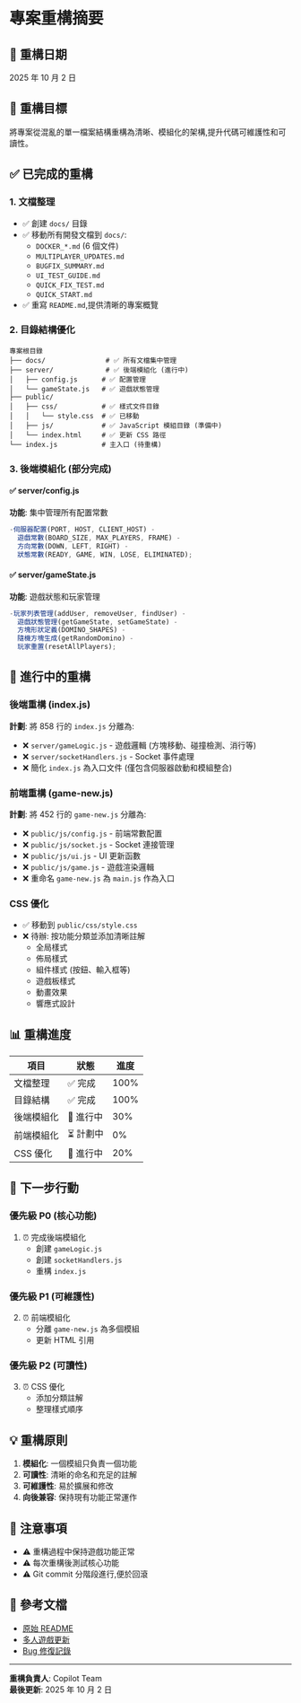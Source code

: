 # 專案重構摘要

## 📅 重構日期

2025 年 10 月 2 日

## 🎯 重構目標

將專案從混亂的單一檔案結構重構為清晰、模組化的架構,提升代碼可維護性和可讀性。

## ✅ 已完成的重構

### 1. 文檔整理

- ✅ 創建 `docs/` 目錄
- ✅ 移動所有開發文檔到 `docs/`:
  - `DOCKER_*.md` (6 個文件)
  - `MULTIPLAYER_UPDATES.md`
  - `BUGFIX_SUMMARY.md`
  - `UI_TEST_GUIDE.md`
  - `QUICK_FIX_TEST.md`
  - `QUICK_START.md`
- ✅ 重寫 `README.md`,提供清晰的專案概覽

### 2. 目錄結構優化

```
專案根目錄
├── docs/               # ✅ 所有文檔集中管理
├── server/             # ✅ 後端模組化 (進行中)
│   ├── config.js      # ✅ 配置管理
│   └── gameState.js   # ✅ 遊戲狀態管理
├── public/
│   ├── css/           # ✅ 樣式文件目錄
│   │   └── style.css  # ✅ 已移動
│   ├── js/            # ✅ JavaScript 模組目錄 (準備中)
│   └── index.html     # ✅ 更新 CSS 路徑
└── index.js           # 主入口 (待重構)
```

### 3. 後端模組化 (部分完成)

#### ✅ server/config.js

**功能**: 集中管理所有配置常數

```javascript
-伺服器配置(PORT, HOST, CLIENT_HOST) -
  遊戲常數(BOARD_SIZE, MAX_PLAYERS, FRAME) -
  方向常數(DOWN, LEFT, RIGHT) -
  狀態常數(READY, GAME, WIN, LOSE, ELIMINATED);
```

#### ✅ server/gameState.js

**功能**: 遊戲狀態和玩家管理

```javascript
-玩家列表管理(addUser, removeUser, findUser) -
  遊戲狀態管理(getGameState, setGameState) -
  方塊形狀定義(DOMINO_SHAPES) -
  隨機方塊生成(getRandomDomino) -
  玩家重置(resetAllPlayers);
```

## 🔄 進行中的重構

### 後端重構 (index.js)

**計劃**: 將 858 行的 `index.js` 分離為:

- ❌ `server/gameLogic.js` - 遊戲邏輯 (方塊移動、碰撞檢測、消行等)
- ❌ `server/socketHandlers.js` - Socket 事件處理
- ❌ 簡化 `index.js` 為入口文件 (僅包含伺服器啟動和模組整合)

### 前端重構 (game-new.js)

**計劃**: 將 452 行的 `game-new.js` 分離為:

- ❌ `public/js/config.js` - 前端常數配置
- ❌ `public/js/socket.js` - Socket 連接管理
- ❌ `public/js/ui.js` - UI 更新函數
- ❌ `public/js/game.js` - 遊戲渲染邏輯
- ❌ 重命名 `game-new.js` 為 `main.js` 作為入口

### CSS 優化

- ✅ 移動到 `public/css/style.css`
- ❌ 待辦: 按功能分類並添加清晰註解
  - 全局樣式
  - 佈局樣式
  - 組件樣式 (按鈕、輸入框等)
  - 遊戲板樣式
  - 動畫效果
  - 響應式設計

## 📊 重構進度

| 項目       | 狀態      | 進度 |
| ---------- | --------- | ---- |
| 文檔整理   | ✅ 完成   | 100% |
| 目錄結構   | ✅ 完成   | 100% |
| 後端模組化 | 🔄 進行中 | 30%  |
| 前端模組化 | ⏳ 計劃中 | 0%   |
| CSS 優化   | 🔄 進行中 | 20%  |

## 🎯 下一步行動

### 優先級 P0 (核心功能)

1. ⏰ 完成後端模組化
   - 創建 `gameLogic.js`
   - 創建 `socketHandlers.js`
   - 重構 `index.js`

### 優先級 P1 (可維護性)

2. ⏰ 前端模組化
   - 分離 `game-new.js` 為多個模組
   - 更新 HTML 引用

### 優先級 P2 (可讀性)

3. ⏰ CSS 優化
   - 添加分類註解
   - 整理樣式順序

## 💡 重構原則

1. **模組化**: 一個模組只負責一個功能
2. **可讀性**: 清晰的命名和充足的註解
3. **可維護性**: 易於擴展和修改
4. **向後兼容**: 保持現有功能正常運作

## 🐛 注意事項

- ⚠️ 重構過程中保持遊戲功能正常
- ⚠️ 每次重構後測試核心功能
- ⚠️ Git commit 分階段進行,便於回滾

## 📝 參考文檔

- [原始 README](docs/QUICK_START.md)
- [多人遊戲更新](docs/MULTIPLAYER_UPDATES.md)
- [Bug 修復記錄](docs/BUGFIX_SUMMARY.md)

---

**重構負責人**: Copilot Team  
**最後更新**: 2025 年 10 月 2 日

